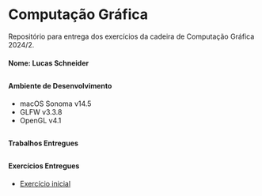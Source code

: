 # Computação Gráfica

Repositório para entrega dos exercícios da cadeira de Computação Gráfica 2024/2.

#### Nome: Lucas Schneider

##

#### Ambiente de Desenvolvimento
- macOS Sonoma v14.5
- GLFW v3.3.8
- OpenGL v4.1

##

#### Trabalhos Entregues


##

#### Exercícios Entregues

- [Exercício inicial](https://github.com/1lusca/Computacao-Grafica/tree/main/Hello3D)




